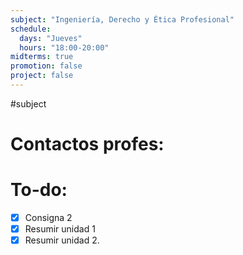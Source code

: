 ```yaml
---
subject: "Ingeniería, Derecho y Ética Profesional"
schedule:
  days: "Jueves"
  hours: "18:00-20:00"
midterms: true
promotion: false
project: false
---
```

#subject
# Contactos profes:


# To-do:
- [x] Consigna 2
- [x] Resumir unidad 1
- [x] Resumir unidad 2.
